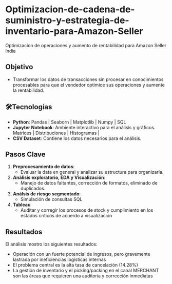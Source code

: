 # Optimizacion-de-cadena-de-suministro-y-estrategia-de-inventario-para-Amazon-Seller
Optimizacion de operaciones y aumento de rentabilidad para Amazon Seller India

## Objetivo
- Transformar los datos de transacciones sin procesar en conocimientos procesables para que el vendedor optimice sus operaciones y aumente la rentabilidad.

## 🛠️Tecnologías
- **Python**: Pandas | Seaborn | Matplotlib | Numpy | SQL
- **Jupyter Notebook**: Ambiente interactivo para el análisis y gráficos. Matrices | Distribuciones | Histogramas | 
- **CSV Dataset**: Contiene los datos necesarios para el análisis.

## Pasos Clave
1. **Preprocesamiento de datos**:
   - Evaluar la data en general y analizar su estructura para organizarla.
2. **Análisis exploratorio, EDA y Visualización**:
   - Manejo de datos faltantes, corrección de formatos, eliminado de duplicados.
3. **Análsis de riesgo segmentado**:
   - Simulación de consultas SQL
4. **Tableau**
   - Auditar y corregir los procesos de stock y cumplimiento en los estados críticos de acuerdo a visualización

## Resultados
El análisis mostro los siguientes resultados:
- Operación con un fuerte potencial de ingresos, pero gravemente lastrada por ineficiencias logísticas internas
- El problema central es la alta tasa de cancelación (14.28%)
- La gestión de inventario y el picking/packing en el canal MERCHANT son las áreas que requieren una auditoría y corrección inmediatas
